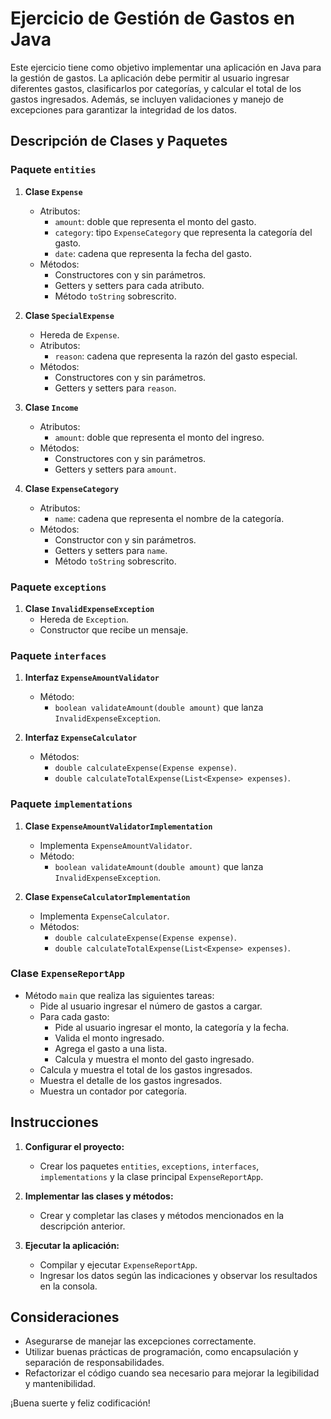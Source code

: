 # Ejercicio de Gestión de Gastos en Java

Este ejercicio tiene como objetivo implementar una aplicación en Java para la gestión de gastos. La aplicación debe permitir al usuario ingresar diferentes gastos, clasificarlos por categorías, y calcular el total de los gastos ingresados. Además, se incluyen validaciones y manejo de excepciones para garantizar la integridad de los datos.

## Descripción de Clases y Paquetes

### Paquete `entities`

1. **Clase `Expense`**
    - Atributos:
        - `amount`: doble que representa el monto del gasto.
        - `category`: tipo `ExpenseCategory` que representa la categoría del gasto.
        - `date`: cadena que representa la fecha del gasto.
    - Métodos:
        - Constructores con y sin parámetros.
        - Getters y setters para cada atributo.
        - Método `toString` sobrescrito.

2. **Clase `SpecialExpense`**
    - Hereda de `Expense`.
    - Atributos:
        - `reason`: cadena que representa la razón del gasto especial.
    - Métodos:
        - Constructores con y sin parámetros.
        - Getters y setters para `reason`.

3. **Clase `Income`**
    - Atributos:
        - `amount`: doble que representa el monto del ingreso.
    - Métodos:
        - Constructores con y sin parámetros.
        - Getters y setters para `amount`.

4. **Clase `ExpenseCategory`**
    - Atributos:
        - `name`: cadena que representa el nombre de la categoría.
    - Métodos:
        - Constructor con y sin parámetros.
        - Getters y setters para `name`.
        - Método `toString` sobrescrito.

### Paquete `exceptions`

1. **Clase `InvalidExpenseException`**
    - Hereda de `Exception`.
    - Constructor que recibe un mensaje.

### Paquete `interfaces`

1. **Interfaz `ExpenseAmountValidator`**
    - Método:
        - `boolean validateAmount(double amount)` que lanza `InvalidExpenseException`.

2. **Interfaz `ExpenseCalculator`**
    - Métodos:
        - `double calculateExpense(Expense expense)`.
        - `double calculateTotalExpense(List<Expense> expenses)`.

### Paquete `implementations`

1. **Clase `ExpenseAmountValidatorImplementation`**
    - Implementa `ExpenseAmountValidator`.
    - Método:
        - `boolean validateAmount(double amount)` que lanza `InvalidExpenseException`.

2. **Clase `ExpenseCalculatorImplementation`**
    - Implementa `ExpenseCalculator`.
    - Métodos:
        - `double calculateExpense(Expense expense)`.
        - `double calculateTotalExpense(List<Expense> expenses)`.

### Clase `ExpenseReportApp`

- Método `main` que realiza las siguientes tareas:
    - Pide al usuario ingresar el número de gastos a cargar.
    - Para cada gasto:
        - Pide al usuario ingresar el monto, la categoría y la fecha.
        - Valida el monto ingresado.
        - Agrega el gasto a una lista.
        - Calcula y muestra el monto del gasto ingresado.
    - Calcula y muestra el total de los gastos ingresados.
    - Muestra el detalle de los gastos ingresados.
    - Muestra un contador por categoría.

## Instrucciones

1. **Configurar el proyecto:**
    - Crear los paquetes `entities`, `exceptions`, `interfaces`, `implementations` y la clase principal `ExpenseReportApp`.

2. **Implementar las clases y métodos:**
    - Crear y completar las clases y métodos mencionados en la descripción anterior.

3. **Ejecutar la aplicación:**
    - Compilar y ejecutar `ExpenseReportApp`.
    - Ingresar los datos según las indicaciones y observar los resultados en la consola.

## Consideraciones

- Asegurarse de manejar las excepciones correctamente.
- Utilizar buenas prácticas de programación, como encapsulación y separación de responsabilidades.
- Refactorizar el código cuando sea necesario para mejorar la legibilidad y mantenibilidad.

¡Buena suerte y feliz codificación!
